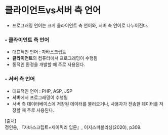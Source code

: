 # 클라이언트vs서버 측 언어

- 프로그래밍 언어는 크게 클라이언트 측 언어와, 서버 측 언어로 나누어진다.



### - 클라이언트 측 언어

- 대표적인 언어 : 자바스크립트
- **클라이언트**의 컴퓨터에서 프로그래밍이 수행됨
- 동적인 환경을 개발할 때 주로 사용된다.



### - 서버 측 언어

- 대표적인 언어 : PHP, ASP, JSP
- **서버**에서 프로그래밍이 수행됨
- 서버 측 데이터베이스에 저장된 데이터를 불러오거나, 사용자가 전송한 데이터를 저장할 때 주로 사용된다.



[출처]<br/>
정인용, 『자바스크립트+제이쿼리 입문』, 이지스퍼블리싱(2020), p309.

